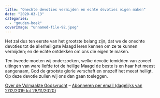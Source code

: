 ```yaml
---
title: "Onechte devoties vermijden en echte devoties eigen maken"
date: "2020-03-13"
categories: 
  - "gouden-boek"
coverImage: "unnamed-file-92.jpeg"
---
```


Het zal dus ten eerste van het grootste belang zijn, dat we de onechte devoties tot de allerheiligste Maagd leren kennen om ze te kunnen vermijden; en de echte ontdekken om ons die eigen te maken.

Ten tweede moeten wij onderzoeken, welke devotie temidden van zoveel uitingen van ware liefde tot de heilige Maagd de beste is en haar het meest aangenaam, God de grootste glorie verschaft en onszelf het meest heiligt. Op deze devotie zullen wij ons dan gaan toeleggen.

[Over de Volmaakte Godsvrucht](/blog/een-jaar-lang-volmaakte-godsvrucht/) – [Abonneren per email (dagelijks van 2/12/2019 tot 28/11/2020)](http://eepurl.com/9RKvX)
